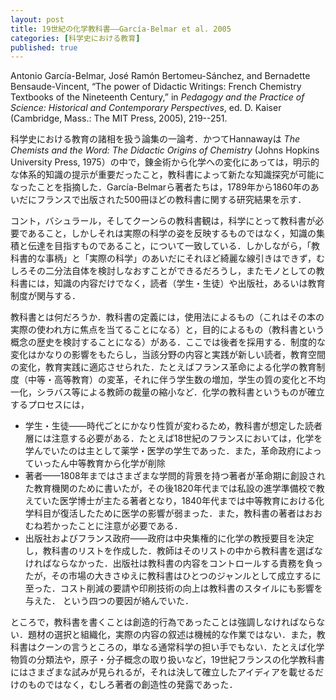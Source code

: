 ```yaml
---
layout: post
title: 19世紀の化学教科書——García-Belmar et al. 2005
categories: [科学史における教育]
published: true
---
```


Antonio García-Belmar, José Ramón Bertomeu-Sánchez, and Bernadette Bensaude-Vincent, “The power of Didactic Writings: French Chemistry Textbooks of the Nineteenth Century,” in _Pedagogy and the Practice of Science: Historical and Contemporary Perspectives_, ed. D. Kaiser (Cambridge, Mass.: The MIT Press, 2005), 219--251.

科学史における教育の諸相を扱う論集の一論考．かつてHannawayは _The Chemists and the Word: The Didactic Origins of Chemistry_ (Johns Hopkins University Press, 1975）の中で，錬金術から化学への変化にあっては，明示的な体系的知識の提示が重要だったこと，教科書によって新たな知識探究が可能になったことを指摘した．García-Belmarら著者たちは，1789年から1860年のあいだにフランスで出版された500冊ほどの教科書に関する研究結果を示す．

コント，バシュラール，そしてクーンらの教科書観は，科学にとって教科書が必要であること，しかしそれは実際の科学の姿を反映するものではなく，知識の集積と伝達を目指すものであること，について一致している．しかしながら，「教科書的な事柄」と「実際の科学」のあいだにそれほど綺麗な線引きはできず，むしろその二分法自体を検討しなおすことができるだろうし，またモノとしての教科書には，知識の内容だけでなく，読者（学生・生徒）や出版社，あるいは教育制度が関与する．

教科書とは何だろうか．教科書の定義には，使用法によるもの（これはその本の実際の使われ方に焦点を当てることになる）と，目的によるもの（教科書という概念の歴史を検討することになる）がある．ここでは後者を採用する．制度的な変化はかなりの影響をもたらし，当該分野の内容と実践が新しい読者，教育空間の変化，教育実践に適応させられた．たとえばフランス革命による化学の教育制度（中等・高等教育）の変革，それに伴う学生数の増加，学生の質の変化と不均一化，シラバス等による教師の裁量の縮小など．化学の教科書というものが確立するプロセスには，
* 学生・生徒——時代ごとにかなり性質が変わるため，教科書が想定した読者層には注意する必要がある．たとえば18世紀のフランスにおいては，化学を学んでいたのは主として薬学・医学の学生であった．また，革命政府によっていったん中等教育から化学が削除
* 著者——1808年まではさまざまな学問的背景を持つ著者が革命期に創設された教育機関のために書いたが，その後1820年代までは私設の進学準備校で教えていた医学博士が主たる著者となり，1840年代までは中等教育における化学科目が復活したために医学の影響が弱まった．また，教科書の著者はおおむね若かったことに注意が必要である．
* 出版社およびフランス政府——政府は中央集権的に化学の教授要目を決定し，教科書のリストを作成した．教師はそのリストの中から教科書を選ばなければならなかった．出版社は教科書の内容をコントロールする責務を負ったが，その市場の大きさゆえに教科書はひとつのジャンルとして成立するに至った．コスト削減の要請や印刷技術の向上は教科書のスタイルにも影響を与えた．
という四つの要因が絡んでいた．

ところで，教科書を書くことは創造的行為であったことは強調しなければならない．題材の選択と組織化，実際の内容の叙述は機械的な作業ではない．また，教科書はクーンの言うところの，単なる通常科学の担い手でもない．たとえば化学物質の分類法や，原子・分子概念の取り扱いなど，19世紀フランスの化学教科書にはさまざまな試みが見られるが，それは決して確立したアイディアを載せるだけのものではなく，むしろ著者の創造性の発露であった．




